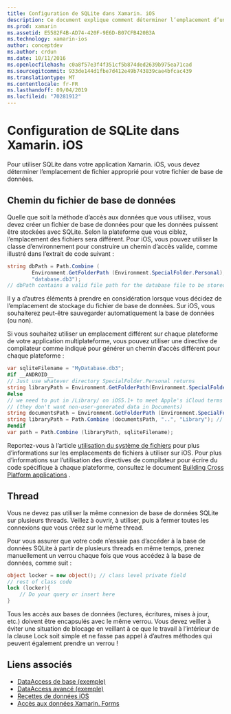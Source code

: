 ```yaml
---
title: Configuration de SQLite dans Xamarin. iOS
description: Ce document explique comment déterminer l’emplacement d’un fichier de base de données SQLite dans une application Xamarin. iOS. Ces concepts sont pertinents quel que soit le mécanisme d’accès aux données sélectionné.
ms.prod: xamarin
ms.assetid: E5582F4B-AD74-420F-9E6D-B07CFB420B3A
ms.technology: xamarin-ios
author: conceptdev
ms.author: crdun
ms.date: 10/11/2016
ms.openlocfilehash: c0a8f57e3f4f351cf5b874ded2639b975ea71cad
ms.sourcegitcommit: 933de144d1fbe7d412e49b743839cae4bfcac439
ms.translationtype: MT
ms.contentlocale: fr-FR
ms.lasthandoff: 09/04/2019
ms.locfileid: "70281912"
---
```

# <a name="configuring-sqlite-in-xamarinios"></a>Configuration de SQLite dans Xamarin. iOS

Pour utiliser SQLite dans votre application Xamarin. iOS, vous devez déterminer l’emplacement de fichier approprié pour votre fichier de base de données.

## <a name="database-file-path"></a>Chemin du fichier de base de données

Quelle que soit la méthode d’accès aux données que vous utilisez, vous devez créer un fichier de base de données pour que les données puissent être stockées avec SQLite. Selon la plateforme que vous ciblez, l’emplacement des fichiers sera différent. Pour iOS, vous pouvez utiliser la classe d’environnement pour construire un chemin d’accès valide, comme illustré dans l’extrait de code suivant :

```csharp
string dbPath = Path.Combine (
        Environment.GetFolderPath (Environment.SpecialFolder.Personal),
        "database.db3");
// dbPath contains a valid file path for the database file to be stored
```

Il y a d’autres éléments à prendre en considération lorsque vous décidez de l’emplacement de stockage du fichier de base de données. Sur iOS, vous souhaiterez peut-être sauvegarder automatiquement la base de données (ou non).

Si vous souhaitez utiliser un emplacement différent sur chaque plateforme de votre application multiplateforme, vous pouvez utiliser une directive de compilateur comme indiqué pour générer un chemin d’accès différent pour chaque plateforme :

```csharp
var sqliteFilename = "MyDatabase.db3";
#if __ANDROID__
// Just use whatever directory SpecialFolder.Personal returns
string libraryPath = Environment.GetFolderPath(Environment.SpecialFolder.Personal); ;
#else
// we need to put in /Library/ on iOS5.1+ to meet Apple's iCloud terms
// (they don't want non-user-generated data in Documents)
string documentsPath = Environment.GetFolderPath (Environment.SpecialFolder.Personal); // Documents folder
string libraryPath = Path.Combine (documentsPath, "..", "Library"); // Library folder instead
#endif
var path = Path.Combine (libraryPath, sqliteFilename);
```

Reportez-vous à l’article [utilisation du système de fichiers](~/ios/app-fundamentals/file-system.md) pour plus d’informations sur les emplacements de fichiers à utiliser sur iOS. Pour plus d’informations sur l’utilisation des directives de compilateur pour écrire du code spécifique à chaque plateforme, consultez le document [Building Cross Platform applications](~/cross-platform/app-fundamentals/building-cross-platform-applications/index.md) .

## <a name="threading"></a>Thread

Vous ne devez pas utiliser la même connexion de base de données SQLite sur plusieurs threads. Veillez à ouvrir, à utiliser, puis à fermer toutes les connexions que vous créez sur le même thread.

Pour vous assurer que votre code n’essaie pas d’accéder à la base de données SQLite à partir de plusieurs threads en même temps, prenez manuellement un verrou chaque fois que vous accédez à la base de données, comme suit :

```csharp
object locker = new object(); // class level private field
// rest of class code
lock (locker){
    // Do your query or insert here
}
```

Tous les accès aux bases de données (lectures, écritures, mises à jour, etc.) doivent être encapsulés avec le même verrou. Vous devez veiller à éviter une situation de blocage en veillant à ce que le travail à l’intérieur de la clause Lock soit simple et ne fasse pas appel à d’autres méthodes qui peuvent également prendre un verrou !


## <a name="related-links"></a>Liens associés

- [DataAccess de base (exemple)](https://github.com/xamarin/mobile-samples/tree/master/DataAccess/Basic)
- [DataAccess avancé (exemple)](https://github.com/xamarin/mobile-samples/tree/master/DataAccess/Advanced)
- [Recettes de données iOS](https://github.com/xamarin/recipes/tree/master/Recipes/ios/data/sqlite)
- [Accès aux données Xamarin. Forms](~/xamarin-forms/data-cloud/data/databases.md)
